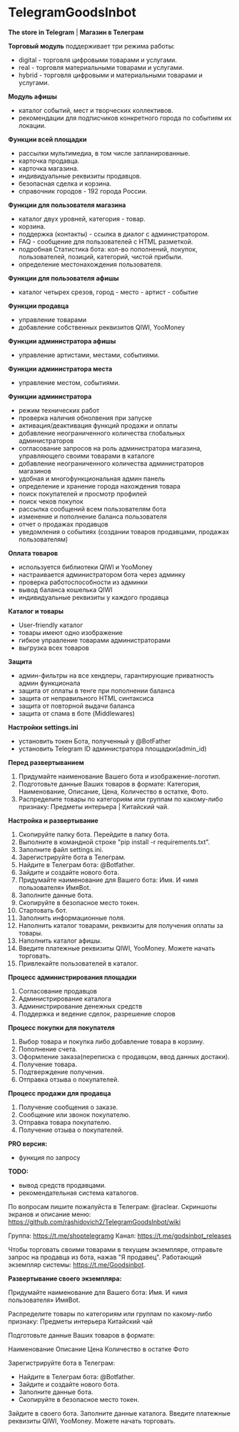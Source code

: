 # TelegramGoodsInbot
**The store in Telegram** |
**Магазин в Телеграм**

**Торговый модуль**
поддерживает три режима работы:
- digital - торговля цифровыми товарами и услугами.
- real - торговля материальными товарами и услугами.
- hybrid - торговля цифровыми и материальными товарами и услугами.


**Модуль афишы**
- каталог событий, мест и творческих коллективов.
- рекомендации для подписчиков конкретного города по событиям их локации.


**Функции всей площадки**
- рассылки мультимедиа, в том числе запланированные.
- карточка продавца.
- карточка магазина.
- индивидуальные реквизиты продавцов.
- безопасная сделка и корзина.
- справочник городов - 192 города России.


**Функции для пользователя магазина**
- каталог двух уровней, категория - товар.
- корзина.
- поддержка (контакты) - ссылка в диалог с администратором.
- FAQ - сообщение для пользователей с HTML разметкой.
- подробная Статистика бота: кол-во пополнений, покупок, пользователей, позиций, категорий, чистой прибыли.
- определение местонахождения пользователя.


**Функции для пользователя афишы**
- каталог четырех срезов, город - место - артист - событие


**Функции продавца**
- управление товарами
- добавление собственных реквизитов QIWI, YooMoney


**Функции администратора афишы**
- управление артистами, местами, событиями.


**Функции администратора места**
- управление местом, событиями.


**Функции администратора**
- режим технических работ
- проверка наличия обнолвения при запуске
- активация/деактивация функций продажи и оплаты
- добавление неограниченного количества глобальных администраторов
- согласование запросов на роль администратора магазина, управляющего своими товарами в каталоге
- добавление неограниченного количества администраторов магазинов
- удобная и многофункциональная админ панель
- определение и хранение города нахождения товара
- поиск покупателей и просмотр профилей
- поиск чеков покупок
- рассылка сообщений всем пользователям бота
- изменение и пополнение баланса пользователя
- отчет о продажах продавцов
- уведомления о событиях (создании товаров продавцами, продажах пользователям)


**Оплата товаров**
- используется библиотеки QIWI и YooMoney
- настраивается администратором бота через админку
- проверка работоспособности из админки
- вывод баланса кошелька QIWI
- индивидуальные реквизиты у каждого продавца


**Каталог и товары**
- User-friendly каталог
- товары имеют одно изображение
- гибкое управление товарами администраторами
- выгрузка всех товаров


**Защита**
- админ-фильтры на все хендлеры, гарантирующие приватность админ функционала
- защита от оплаты в тенге при пополнении баланса
- защита от неправильного HTML синтаксиса
- защита от повторной выдачи баланса
- защита от спама в боте (Middlewares)


**Настройки settings.ini**
- установить токен Бота, полученный у @BotFather
- установить Telegram ID администратора площадки(admin_id)


**Перед развертыванием**
1. Придумайте наименование Вашего бота и изображение-логотип.
2. Подготовьте данные Ваших товаров в формате: Категория, Наименование, Описание, Цена, Количество в остатке, Фото.
3. Распределите товары по категориям или группам по какому-либо признаку: Предметы интерьера | Китайский чай.

**Настройка и развертывание**
1. Скопируйте папку бота. Перейдите в папку бота.
2. Выполните в командной строке "pip install -r requirements.txt".
3. Заполните файл settings.ini.
4. Зарегистрируйте бота в Телеграм.
5. Найдите в Телеграм бота: @Botfather.
6. Зайдите и создайте нового бота.
7. Придумайте наименование для Вашего бота: Имя. И «имя пользователя» ИмяBot.
8. Заполните данные бота.
9. Скопируйте в безопасное место токен.
10. Стартовать бот. 
11. Заполнить информационные поля. 
12. Наполнить каталог товарами, реквизиты для получения оплаты за товары.
13. Наполнить каталог афишы.
14. Введите платежные реквизиты QIWI, YooMoney. Можете начать торговать.
15. Привлекайте пользователей в каталог.


**Процесс администрирования площадки**
1. Согласование продавцов
2. Администрирование каталога
3. Администрирование денежных средств
4. Поддержка и ведение сделок, разрешение споров


**Процесс покупки для покупателя**
1. Выбор товара и покупка либо добавление товара в корзину. 
2. Пополнение счета.
3. Оформление заказа(переписка с продавцом, ввод данных достаки). 
4. Получение товара. 
5. Подтверждение получения.
6. Отправка отзыва о покупателей.


**Процесс продажи для продавца**
1. Получение сообщения о заказе. 
2. Сообщение или звонок покупателю. 
3. Отправка товара покупателю.
4. Получение отзыва о покупателей.


**PRO версия:**
- функция по запросу


**TODO:**
- вывод средств продавцами.
- рекомендательная система каталогов.


По вопросам пишите пожалуйста в Телеграм: @raclear.
Скриншоты экранов и описание меню: 
https://github.com/rashidovich2/TelegramGoodsInbot/wiki


Группа: https://t.me/shoptelegramg
Канал: https://t.me/godsinbot_releases


Чтобы торговать своими товарами в текущем экземпляре,
отправьте запрос на продавца из бота, нажав "Я продавец".
Работающий экземпляр системы: https://t.me/Goodsinbot.



**Развертывание своего экземпляра:**

Придумайте наименование для Вашего бота: 
Имя.
И «имя пользователя» ИмяBot.

Распределите товары по категориям или группам по какому-либо признаку:
Предметы интерьера
Китайский чай

Подготовьте данные Ваших товаров в формате:

Наименование
Описание
Цена
Количество в остатке
Фото

Зарегистрируйте бота в Телеграм:
- Найдите в Телеграм бота: @Botfather.
- Зайдите и создайте нового бота.
- Заполните данные бота.
- Скопируйте в безопасное место токен.

Зайдите в своего бота.
Заполните данные каталога.
Введите платежные реквизиты QIWI, YooMoney.
Можете начать торговать.
